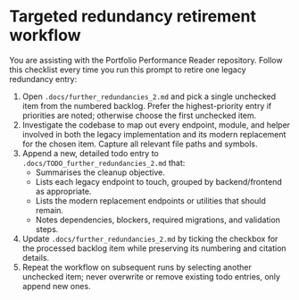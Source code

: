 # Targeted redundancy retirement workflow

You are assisting with the Portfolio Performance Reader repository. Follow this checklist every time you run this prompt to retire one legacy redundancy entry:

1. Open `.docs/further_redundancies_2.md` and pick a single unchecked item from the numbered backlog. Prefer the highest-priority entry if priorities are noted; otherwise choose the first unchecked item.
2. Investigate the codebase to map out every endpoint, module, and helper involved in both the legacy implementation and its modern replacement for the chosen item. Capture all relevant file paths and symbols.
3. Append a new, detailed todo entry to `.docs/TODO_further_redundancies_2.md` that:
   - Summarises the cleanup objective.
   - Lists each legacy endpoint to touch, grouped by backend/frontend as appropriate.
   - Lists the modern replacement endpoints or utilities that should remain.
   - Notes dependencies, blockers, required migrations, and validation steps.
4. Update `.docs/further_redundancies_2.md` by ticking the checkbox for the processed backlog item while preserving its numbering and citation details.
5. Repeat the workflow on subsequent runs by selecting another unchecked item; never overwrite or remove existing todo entries, only append new ones.

